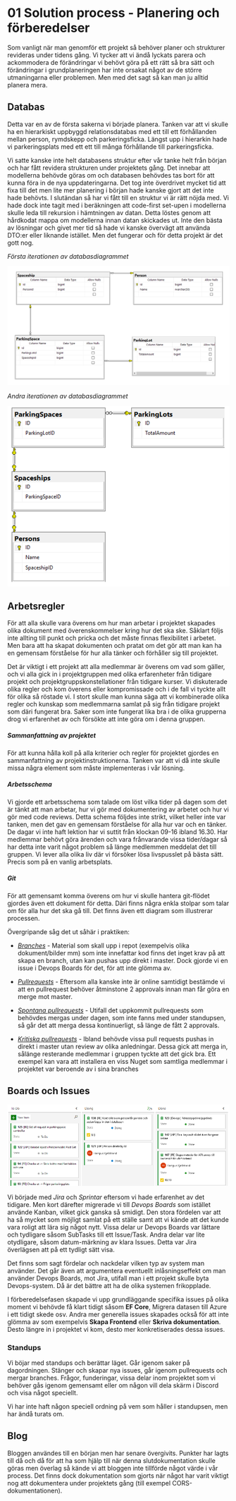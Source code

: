 # 01 Solution process - Planering och förberedelser

Som vanligt när man genomför ett projekt så behöver planer och strukturer revideras under tidens gång. Vi tycker att vi ändå lyckats parera och ackommodera de förändringar vi behövt göra på ett rätt så bra sätt och förändringar i grundplaneringen har inte orsakat något av de större utmaningarna eller problemen. Men med det sagt så kan man ju alltid planera mera.

## Databas

Detta var en av de första sakerna vi började planera. Tanken var att vi skulle ha en hierarkiskt uppbyggd relationsdatabas med ett till ett förhållanden mellan person, rymdskepp och parkeringsficka. Längst upp i hierarkin hade vi parkeringsplats med ett ett till många förhållande till parkeringsficka.

Vi satte kanske inte helt databasens struktur efter vår tanke helt från början och har fått revidera strukturen under projektets gång. Det innebar att modellerna behövde göras om och databasen behövdes tas bort för att kunna föra in de nya uppdateringarna. Det tog inte överdrivet mycket tid att fixa till det men lite mer planering i början hade kanske gjort att det inte hade behövts. I slutändan så har vi fått till en struktur vi är rätt nöjda med. Vi hade dock inte tagit med i beräkningen att code-first set-upen i modellerna skulle leda till rekursion i hämtningen av datan. Detta löstes genom att hårdkodat mappa om modellerna innan datan skickades ut. Inte den bästa av lösningar och givet mer tid så hade vi kanske övervägt att använda DTO:er eller liknande istället. Men det fungerar och för detta projekt är det gott nog.



*Första iterationen av databasdiagrammet*

![DBDesign_rev1](Documentation\DBDesign_rev1.PNG)

*Andra iterationen av databasdiagrammet*

![DBDesign_rev2](Documentation\DBDesign_rev2.PNG)





## Arbetsregler

För att alla skulle vara överens om hur man arbetar i projektet skapades olika dokument med överenskommelser kring hur det ska ske. Såklart följs inte allting till punkt och pricka och det måste finnas flexibilitet i arbetet. Men bara att ha skapat dokumenten och pratat om det gör att man kan ha en gemensam förståelse för hur alla tänker och förhåller sig till projektet.

Det är viktigt i ett projekt att alla medlemmar är överens om vad som gäller, och vi alla gick in i projektgruppen med olika erfarenheter från tidigare projekt och projektgruppskonstellationer från tidigare kurser. Vi diskuterade olika regler och kom överens eller kompromissade och i de fall vi tyckte allt för olika så röstade vi. I stort skulle man kunna säga att vi kombinerade olika regler och kunskap som medlemmarna samlat på sig från tidigare projekt som däri fungerat bra. Saker som inte fungerat lika bra i de olika grupperna drog vi erfarenhet av och försökte att inte göra om i denna gruppen.



##### Sammanfattning av projektet

För att kunna hålla koll på alla kriterier och regler för projektet gjordes en sammanfattning av projektinstruktionerna. Tanken var att vi då inte skulle missa några element som måste implementeras i vår lösning. 

[Projektsammanfattning]: Documentation\Projectoutlineandrules.md



##### Arbetsschema

Vi gjorde ett arbetsschema som talade om löst vilka tider på dagen som det är tänkt att man arbetar, hur vi gör med dokumentering av arbetet och hur vi gör med code reviews. Detta schema följdes inte strikt, vilket heller inte var tanken, men det gav en gemensam förståelse för alla hur var och en tänker. De dagar vi inte haft lektion har vi suttit från klockan 09-16 ibland 16.30. Har medlemmar behövt göra ärenden och  vara frånvarande vissa tider/dagar så har detta inte varit något problem så länge medlemmen meddelat det till gruppen. Vi lever alla olika liv där vi försöker lösa livspusslet på bästa sätt. Precis som på en vanlig arbetsplats.

[Arbetsschema]: Documentation\Arbetsschema.md



##### Git

För att gemensamt komma överens om hur vi skulle hantera git-flödet gjordes även ett dokument för detta. Däri finns några enkla stolpar som talar om för alla hur det ska gå till. Det finns även ett diagram som illustrerar processen. 

Övergripande såg det ut såhär i praktiken:

- *<u>Branches</u>* - Material som skall upp i repot (exempelvis olika dokument/bilder mm) som inte innefattar kod finns det inget krav på att skapa en branch, utan kan pushas upp direkt i master. Dock gjorde vi en issue i Devops Boards för det, för att inte glömma av.

- <u>*Pullrequests*</u> - Eftersom alla kanske inte är online samtidigt bestämde vi att en pullrequest behöver åtminstone 2 approvals innan man får göra en merge mot master.

- <u>*Spontana pullrequests*</u> - Utifall det uppkommit pullrequests som behövdes mergas under dagen, som inte fanns med under standupsen, så går det att merga dessa kontinuerligt, så länge de fått 2 approvals.

- <u>*Kritiska pullrequests*</u> - Ibland behövde vissa pull requests pushas in direkt i master utan review av olika anledningar. Dessa gick att merga in, sålänge resterande medlemmar i gruppen tyckte att det gick bra. Ett exempel kan vara att installera en viss Nuget som samtliga medlemmar i projektet var beroende av i sina branches

[Git-Flöde]: Documentation\GitWorkflowRules.md



## Boards och Issues

![](Documentation\Solution\img\devops-boards.PNG)

Vi började med *Jira* och *Sprintar* eftersom vi hade erfarenhet av det tidigare. Men kort därefter migrerade vi till *Devops Boards* som istället använde Kanban, vilket gick ganska så smidigt. Den stora fördelen var att ha så mycket som möjligt samlat på ett ställe samt att vi kände att det kunde vara roligt att lära sig något nytt. Vissa delar ur Devops Boards var lättare och tydligare såsom SubTasks till ett Issue/Task. Andra delar var lite otydligare, såsom datum-märkning av klara Issues.  Detta var Jira överlägsen att på ett tydligt sätt visa.

Det finns som sagt fördelar och nackdelar vilken typ av system man använder. Det går även att argumentera eventuellt inlåsningseffekt om man använder Devops Boards, mot Jira, utifall man i ett projekt skulle byta Devops-system. Då är det bättre att ha de olika systemen frikopplade.

I förberedelsefasen skapade vi upp grundläggande specifika issues på olika moment vi behövde få klart tidigt såsom **EF Core**, Migrera  datasen till Azure i ett tidigt skede osv. Andra mer generella issues skapades också för att inte glömma av som exempelvis **Skapa Frontend** eller **Skriva dokumentation**. Desto längre in i projektet vi kom, desto mer konkretiserades dessa issues.



### Standups 

Vi böjar med standups och berättar läget. Går igenom saker på dagordningen. Stänger och  skapar nya issues, går igenom pullrequests och mergar branches. Frågor, funderingar, vissa delar inom projektet som vi behöver gås igenom gemensamt eller om någon vill dela skärm i Discord och visa något speciellt.

Vi har inte haft någon speciell ordning på vem som håller i standupsen, men har ändå turats om.



## Blog	

Bloggen användes till en början men har senare övergivits. Punkter har lagts till då och då för att ha som hjälp till när denna slutdokumentation skulle göras men överlag så kände vi att bloggen inte tillförde något värde i vår process. Det finns dock dokumentation som gjorts när något har varit viktigt nog att dokumentera under projektets gång (till exempel CORS-dokumentationen).



